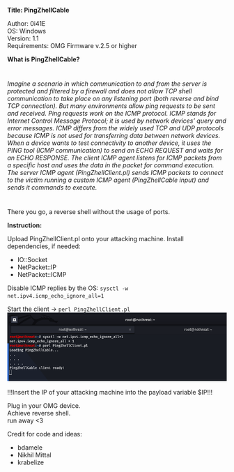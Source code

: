 **Title: PingZhellCable**

<p>Author: 0i41E<br>
OS: Windows<br>
Version: 1.1<br>
Requirements: OMG Firmware v.2.5 or higher</p>

**What is PingZhellCable?**
#
*Imagine a scenario in which communication to and from the server is protected and filtered by a firewall and does not allow TCP shell communication to take place on any listening port (both reverse and bind TCP connection).*
*But many environments allow ping requests to be sent and received. Ping requests work on the ICMP protocol.*
*ICMP stands for Internet Control Message Protocol; it is used by network devices’ query and error messages. ICMP differs from the widely used TCP and UDP protocols because ICMP is not used for transferring data between network devices.*
*When a device wants to test connectivity to another device, it uses the PING tool (ICMP communication) to send an ECHO REQUEST and waits for an ECHO RESPONSE.*
*The client ICMP agent listens for ICMP packets from a specific host and uses the data in the packet for command execution.*
*The server ICMP agent (PingZhellClient.pl) sends ICMP packets to connect to the victim running a custom ICMP agent (PingZhellCable input) and sends it commands to execute.*
#
There you go, a reverse shell without the usage of ports.

**Instruction:**

Upload PingZhellClient.pl onto your attacking machine.
Install dependencies, if needed:
- IO::Socket
- NetPacket::IP
- NetPacket::ICMP

Disable ICMP replies by the OS:
    `sysctl -w net.ipv4.icmp_echo_ignore_all=1`

Start the client -> `perl PingZhellClient.pl`
![alt text](https://github.com/0i41E/omg-payloads/blob/master/payloads/library/remote_access/PingZhellCable/setup.png)

<p>!!!Insert the IP of your attacking machine into the payload variable $IP!!!<br>

<p>Plug in your OMG device.<br>
Achieve reverse shell.<br>
   run away <3</p>


Credit for code and ideas:
- bdamele
- Nikhil Mittal
- krabelize
